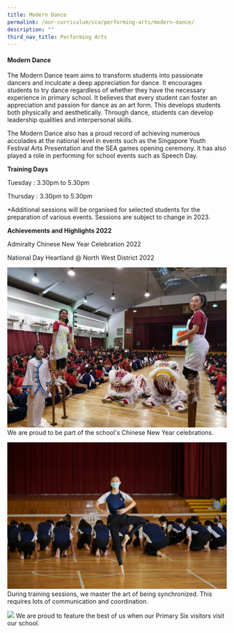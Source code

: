 ```yaml
---
title: Modern Dance
permalink: /our-curriculum/cca/performing-arts/modern-dance/
description: ""
third_nav_title: Performing Arts
---
```

#### Modern Dance

The Modern Dance team aims to transform students into passionate dancers and inculcate a deep appreciation for dance. It encourages students to try dance regardless of whether they have the necessary experience in primary school. It believes that every student can foster an appreciation and passion for dance as an art form. This develops students both physically and aesthetically. Through dance, students can develop leadership qualities and interpersonal skills.

The Modern Dance also has a proud record of achieving numerous accolades at the national level in events such as the Singapore Youth Festival Arts Presentation and the SEA games opening ceremony. It has also played a role in performing for school events such as Speech Day.

**Training Days**

Tuesday : 3.30pm to 5.30pm

Thursday : 3.30pm to 5.30pm

\*Additional sessions will be organised for selected students for the preparation of various events. Sessions are subject to change in 2023.

**Achievements and Highlights 2022**

Admiralty Chinese New Year Celebration 2022

National Day Heartland @ North West District 2022

![](/images/CCAs/Modern%20Dance/Capture.png)
We are proud to be part of the school's Chinese New Year celebrations.

![](/images/CCAs/Modern%20Dance/WGS_074.jpg)
During training sessions, we master the art of being synchronized. This requires lots of communication and coordination.

![](/images/CCAs/Modern%20Dance/20221027_134034AB1.jpg)
We are proud to feature the best of us when our Primary Six visitors visit our school.